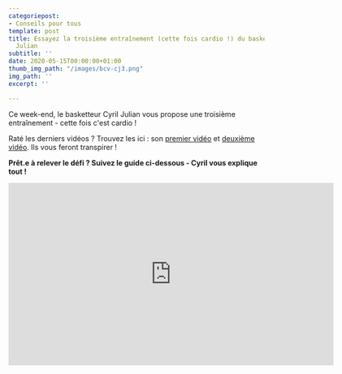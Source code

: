 ```yaml
---
categoriepost:
- Conseils pour tous
template: post
title: Essayez la troisième entraînement (cette fois cardio !) du basketteur Cyril
  Julian
subtitle: ''
date: 2020-05-15T00:00:00+01:00
thumb_img_path: "/images/bcv-cj3.png"
img_path: ''
excerpt: ''

---
```

Ce week-end, le basketteur Cyril Julian vous propose une troisième entraînement - cette fois c'est cardio ! 

Raté les derniers vidéos ? Trouvez les ici : son [premier vidéo](https://bougezchezvous.fr/posts/le-basketteur-cyril-julian-a-cr%C3%A9%C3%A9-un-entra%C3%AEnement-pour-bougezchezvous/) et [deuxième vidéo](https://bougezchezvous.fr/posts/essayez-le-deuxi%C3%A8me-entra%C3%AEnement-du-basketteur-cyril-julian/). Ils vous feront transpirer !

**Prêt.e à relever le défi ? Suivez le guide ci-dessous - Cyril vous explique tout !** 


<body>
<iframe src="https://player.vimeo.com/video/418832941?loop=1" width="640" height="360" frameborder="0" allow="autoplay; fullscreen" allowfullscreen></iframe>
</body>